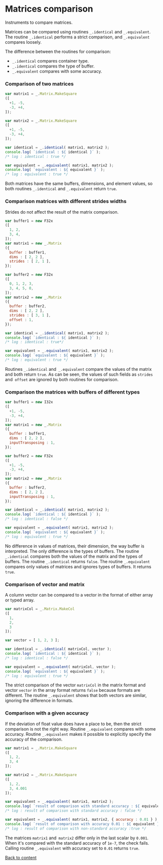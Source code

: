 # Matrices comparison

Instruments to compare matrices.

Matrices can be compared using routines `_.identical` and `_.equivalent`. The routine `_.identical` performs a strict comparison, and `_.equivalent` compares loosely.

The difference between the routines for comparison:
- `_.identical` compares container type.
- `_.identical` compares the type of buffer.
- `_.equivalent` compares with some accuracy.

### Comparison of two matrices

```js
var matrix1 = _.Matrix.MakeSquare
([
  +1, -5,
  -3, +4,
]);

var matrix2 = _.Matrix.MakeSquare
([
  +1, -5,
  -3, +4,
]);

var identical = _.identical( matrix1, matrix2 );
console.log( `identical : ${ identical }` );
/* log : identical : true */

var equivalent = _.equivalent( matrix1, matrix2 );
console.log( `equivalent : ${ equivalent }` );
/* log : equivalent : true */
```

Both matrices have the same buffers, dimensions, and element values, so both routines `_.identical` and `_.equivalent` return `true`.

### Comparison matrices with different strides widths

Strides do not affect the result of the matrix comparison.

```js
var buffer1 = new F32x
([
  1, 2,
  3, 4,
]);
var matrix1 = new _.Matrix
({
  buffer : buffer1,
  dims : [ 2, 2 ],
  strides : [ 2, 1 ],
});

var buffer2 = new F32x
([
  0, 1, 2, 3,
  3, 4, 5, 0,
]);
var matrix2 = new _.Matrix
({
  buffer : buffer2,
  dims : [ 2, 2 ],
  strides : [ 3, 1 ],
  offset : 1,
});

var identical = _.identical( matrix1, matrix2 );
console.log( `identical : ${ identical }` );
/* log : identical : true*/

var equivalent = _.equivalent( matrix1, matrix2 );
console.log( `equivalent : ${ equivalent }` );
/* log : equivalent : true */
```

Routines `_.identical` and` _.equivalent` compare the values of the matrix and both return `true`. As can be seen, the values of such fields as `strides` and` offset` are ignored by both routines for comparison.

### Comparison the matrices with buffers of different types

```js
var buffer1 = new I32x
([
  +1, -5,
  -3, +4,
]);
var matrix1 = new _.Matrix
({
  buffer : buffer1,
  dims : [ 2, 2 ],
  inputTransposing : 1,
});

var buffer2 = new F32x
([
  +1, -5,
  -3, +4,
]);
var matrix2 = new _.Matrix
({
  buffer : buffer2,
  dims : [ 2, 2 ],
  inputTransposing : 1,
});

var identical = _.identical( matrix1, matrix2 );
console.log( `identical : ${ identical }` );
/* log : identical : false */

var equivalent = _.equivalent( matrix1, matrix2 );
console.log( `equivalent : ${ equivalent }` );
/* log : equivalent : true */
```

No difference in values of matrices, their dimension, the way buffer is interpreted. The only difference is the types of buffers. The routine `_.identical` compares both the values of the matrix and the types of buffers. The routine `_.identical` returns `false`. The routine `_.equivalent` compares only values of matrices and ignores types of buffers. It returns `true`.

### Comparison of vector and matrix

A column vector can be compared to a vector in the format of either array or typed array.

```js
var matrixCol = _.Matrix.MakeCol
([
  1,
  2,
  3
]);

var vector = [ 1, 2, 3 ];

var identical = _.identical( matrixCol, vector );
console.log( `identical : ${ identical }` );
/* log : identical : false */

var equivalent = _.equivalent( matrixCol, vector );
console.log( `equivalent : ${ equivalent }` );
/* log : equivalent : true */
```

The strict comparison of the vector `matrixCol` in the matrix format and vector `vector` in the array format returns `false` because formats are different. The routine `_.equivalent` shows that both vectors are similar, ignoring the difference in formats.

### Comparison with a given accuracy

If the deviation of float value does have a place to be, then the strict comparison is not the right way. Routine `_.equivalent` compares with some accuracy. Routine `_.equivalent` makes it possible to explicitly specify the accuracy of the comparison.

```js
var matrix1 = _.Matrix.MakeSquare
([
  1, 2,
  3, 4
]);

var matrix2 = _.Matrix.MakeSquare
([
  1, 2,
  3, 4.001
]);

var equivalent = _.equivalent( matrix1, matrix2 );
console.log( `result of comparison with standard accuracy : ${ equivalent }` );
/* log : result of comparison with standard accuracy : false */

var equivalent = _.equivalent( matrix1, matrix2, { accuracy : 0.01 } );
console.log( `result of comparison with accuracy 0.01 : ${ equivalent }` );
/* log : result of comparison with non-standard accuracy :true */
```

The matrices `matrix1` and` matrix2` differ only in the last scalar by `0.001`. When it's compared with the standard accuracy of `1e-7`, the check fails. Calling routine `_.equivalent` with accuracy set to `0.01` returns `true`.

[Back to content](../README.md#Tutorials)
